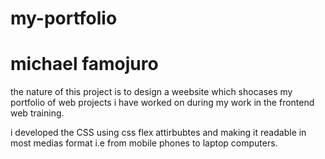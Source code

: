 # my-portfolio
# michael famojuro
the nature of this project is to design a weebsite which shocases my portfolio of web projects i have worked on during my work in the frontend web training.

i developed the CSS using css flex attirbubtes and making it readable in most medias format i.e from mobile phones to laptop computers.

